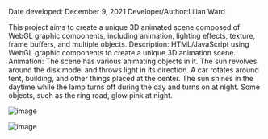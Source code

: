 

Date developed: December 9, 2021
Developer/Author:Lilian Ward

This project aims to create a unique 3D animated scene composed of WebGL graphic components, including animation, lighting effects, texture, frame 
buffers, 
and multiple objects.
Description: HTML/JavaScript using WebGL graphic components to create a unique 3D animation scene.
Animation: The scene has various animating objects in it. The sun revolves around the disk model and throws light in its direction. A car rotates around 
tent, building, and other things placed at the center. The sun shines in the daytime while the lamp turns off during the day and turns on at night. Some 
objects, such as the ring road, glow pink at night.




![image](https://user-images.githubusercontent.com/79439802/177709794-fe641068-41cd-4642-87ee-ae5dfcf7e0fa.png)

![image](https://user-images.githubusercontent.com/79439802/177709819-b22dc768-aae0-4fce-8c1b-5d159422aab5.png)










